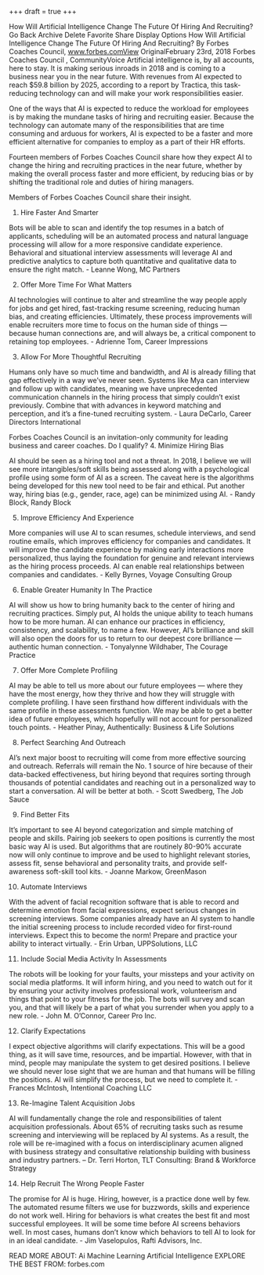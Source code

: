 +++
draft = true
+++

How Will Artificial Intelligence Change The Future Of Hiring And Recruiting?
Go Back
Archive
Delete
Favorite
Share
Display Options
How Will Artificial Intelligence Change The Future Of Hiring And Recruiting?
By Forbes Coaches Council, www.forbes.comView OriginalFebruary 23rd, 2018
Forbes Coaches Council , CommunityVoice
Artificial intelligence is, by all accounts, here to stay. It is making serious inroads in 2018 and is coming to a business near you in the near future. With revenues from AI expected to reach $59.8 billion by 2025, according to a report by Tractica, this task-reducing technology can and will make your work responsibilities easier.

One of the ways that AI is expected to reduce the workload for employees is by making the mundane tasks of hiring and recruiting easier. Because the technology can automate many of the responsibilities that are time consuming and arduous for workers, AI is expected to be a faster and more efficient alternative for companies to employ as a part of their HR efforts.

Fourteen members of Forbes Coaches Council share how they expect AI to change the hiring and recruiting practices in the near future, whether by making the overall process faster and more efficient, by reducing bias or by shifting the traditional role and duties of hiring managers.


Members of Forbes Coaches Council share their insight.
1. Hire Faster And Smarter

Bots will be able to scan and identify the top resumes in a batch of applicants, scheduling will be an automated process and natural language processing will allow for a more responsive candidate experience. Behavioral and situational interview assessments will leverage AI and predictive analytics to capture both quantitative and qualitative data to ensure the right match. - Leanne Wong, MC Partners

2. Offer More Time For What Matters

AI technologies will continue to alter and streamline the way people apply for jobs and get hired, fast-tracking resume screening, reducing human bias, and creating efficiencies. Ultimately, these process improvements will enable recruiters more time to focus on the human side of things — because human connections are, and will always be, a critical component to retaining top employees. - Adrienne Tom, Career Impressions

3. Allow For More Thoughtful Recruiting

Humans only have so much time and bandwidth, and AI is already filling that gap effectively in a way we’ve never seen. Systems like Mya can interview and follow up with candidates, meaning we have unprecedented communication channels in the hiring process that simply couldn’t exist previously. Combine that with advances in keyword matching and perception, and it’s a fine-tuned recruiting system. - Laura DeCarlo, Career Directors International

Forbes Coaches Council is an invitation-only community for leading business and career coaches. Do I qualify?
4. Minimize Hiring Bias

AI should be seen as a hiring tool and not a threat. In 2018, I believe we will see more intangibles/soft skills being assessed along with a psychological profile using some form of AI as a screen. The caveat here is the algorithms being developed for this new tool need to be fair and ethical. Put another way, hiring bias (e.g., gender, race, age) can be minimized using AI. - Randy Block, Randy Block

5. Improve Efficiency And Experience

More companies will use AI to scan resumes, schedule interviews, and send routine emails, which improves efficiency for companies and candidates. It will improve the candidate experience by making early interactions more personalized, thus laying the foundation for genuine and relevant interviews as the hiring process proceeds. AI can enable real relationships between companies and candidates. - Kelly Byrnes, Voyage Consulting Group


6. Enable Greater Humanity In The Practice

AI will show us how to bring humanity back to the center of hiring and recruiting practices. Simply put, AI holds the unique ability to teach humans how to be more human. AI can enhance our practices in efficiency, consistency, and scalability, to name a few. However, AI’s brilliance and skill will also open the doors for us to return to our deepest core brilliance — authentic human connection. - Tonyalynne Wildhaber, The Courage Practice

7. Offer More Complete Profiling

AI may be able to tell us more about our future employees — where they have the most energy, how they thrive and how they will struggle with complete profiling. I have seen firsthand how different individuals with the same profile in these assessments function. We may be able to get a better idea of future employees, which hopefully will not account for personalized touch points. - Heather Pinay, Authentically: Business & Life Solutions

8. Perfect Searching And Outreach

AI’s next major boost to recruiting will come from more effective sourcing and outreach. Referrals will remain the No. 1 source of hire because of their data-backed effectiveness, but hiring beyond that requires sorting through thousands of potential candidates and reaching out in a personalized way to start a conversation. AI will be better at both. - Scott Swedberg, The Job Sauce

9. Find Better Fits

It’s important to see AI beyond categorization and simple matching of people and skills. Pairing job seekers to open positions is currently the most basic way AI is used. But algorithms that are routinely 80-90% accurate now will only continue to improve and be used to highlight relevant stories, assess fit, sense behavioral and personality traits, and provide self-awareness soft-skill tool kits. - Joanne Markow, GreenMason

10. Automate Interviews

With the advent of facial recognition software that is able to record and determine emotion from facial expressions, expect serious changes in screening interviews. Some companies already have an AI system to handle the initial screening process to include recorded video for first-round interviews. Expect this to become the norm! Prepare and practice your ability to interact virtually. - Erin Urban, UPPSolutions, LLC

11. Include Social Media Activity In Assessments

The robots will be looking for your faults, your missteps and your activity on social media platforms. It will inform hiring, and you need to watch out for it by ensuring your activity involves professional work, volunteerism and things that point to your fitness for the job. The bots will survey and scan you, and that will likely be a part of what you surrender when you apply to a new role. - John M. O’Connor, Career Pro Inc.

12. Clarify Expectations

I expect objective algorithms will clarify expectations. This will be a good thing, as it will save time, resources, and be impartial. However, with that in mind, people may manipulate the system to get desired positions. I believe we should never lose sight that we are human and that humans will be filling the positions. AI will simplify the process, but we need to complete it. - Frances McIntosh, Intentional Coaching LLC

13. Re-Imagine Talent Acquisition Jobs

AI will fundamentally change the role and responsibilities of talent acquisition professionals. About 65% of recruiting tasks such as resume screening and interviewing will be replaced by AI systems. As a result, the role will be re-imagined with a focus on interdisciplinary acumen aligned with business strategy and consultative relationship building with business and industry partners. – Dr. Terri Horton, TLT Consulting: Brand & Workforce Strategy

14. Help Recruit The Wrong People Faster

The promise for AI is huge. Hiring, however, is a practice done well by few. The automated resume filters we use for buzzwords, skills and experience do not work well. Hiring for behaviors is what creates the best fit and most successful employees. It will be some time before AI screens behaviors well. In most cases, humans don’t know which behaviors to tell AI to look for in an ideal candidate. - Jim Vaselopulos, Rafti Advisors, Inc.

READ MORE ABOUT:  Ai Machine Learning Artificial Intelligence EXPLORE THE BEST FROM: forbes.com
